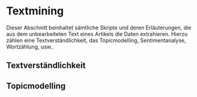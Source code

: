 # Textmining
Dieser Abschnitt beinhaltet sämtliche Skripte und deren Erläuterungen, die aus dem unbearbeiteten Text eines Artikels die Daten extrahieren. Hierzu zählen eine Textverständlichkeit, das Topicmodelling, Sentimentanalyse, Wortzählung, usw..

## Textverständlichkeit

## Topicmodelling

